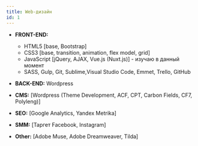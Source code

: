 ```yaml
---
title: Web-дизайн
id: 1
---
```


- **FRONT-END:**
	- HTML5 [base, Bootstrap]
	- CSS3 [base, transition, animation, flex model, grid]
	- JavaScript [jQuery, AJAX, Vue.js (Nuxt.js)] - изучаю в данный момент
	- SASS, Gulp, Git, Sublime,Visual Studio Code, Emmet, Trello, GitHub</li>

- **BACK-END:** Wordpress 

- **CMS:** [Wordpress (Theme Development, ACF, CPT, Carbon Fields, CF7, Polyleng)]

- **SEO:** [Google Analytics, Yandex Metrika]

- **SMM:** [Таргет Facebook, Instagram]

- **Other:** [Adobe Muse, Adobe Dreamweaver, Tilda]